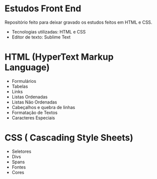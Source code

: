 # Estudos Front End

Repositório feito para deixar gravado os estudos feitos em HTML e CSS. 

- Tecnologias utilizadas: HTML e CSS
- Editor de texto: Sublime Text 


# HTML (HyperText Markup Language) 

- Formulários
- Tabelas
- Links
- Listas Ordenadas
- Listas Não Ordenadas 
- Cabeçalhos e quebra de linhas
- Formatação de Textos
- Caracteres Especiais 

# CSS ( Cascading Style Sheets) 

- Seletores 
- Divs
- Spans
- Fontes
- Cores



 
